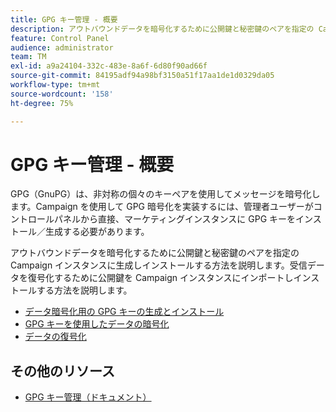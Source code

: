 ```yaml
---
title: GPG キー管理 - 概要
description: アウトバウンドデータを暗号化するために公開鍵と秘密鍵のペアを指定の Campaign インスタンスに生成しインストールする方法を説明します。受信データを復号化するために公開鍵を Campaign インスタンスにインポートしインストールする方法を説明します。
feature: Control Panel
audience: administrator
team: TM
exl-id: a9a24104-332c-483e-8a6f-6d80f90ad66f
source-git-commit: 84195adf94a98bf3150a51f17aa1de1d0329da05
workflow-type: tm+mt
source-wordcount: '158'
ht-degree: 75%

---
```


# GPG キー管理 - 概要

GPG（GnuPG）は、非対称の個々のキーペアを使用してメッセージを暗号化します。Campaign を使用して GPG 暗号化を実装するには、管理者ユーザーがコントロールパネルから直接、マーケティングインスタンスに GPG キーをインストール／生成する必要があります。

アウトバウンドデータを暗号化するために公開鍵と秘密鍵のペアを指定の Campaign インスタンスに生成しインストールする方法を説明します。受信データを復号化するために公開鍵を Campaign インスタンスにインポートしインストールする方法を説明します。

* [データ暗号化用の GPG キーの生成とインストール](./generating-and-installing-gpg-keys-for-data-encryption.md)
* [GPG キーを使用したデータの暗号化](./using-a-gpg-key-to-encrypt-data.md)
* [データの復号化](./decrypting-data.md)

## その他のリソース

* [GPG キー管理（ドキュメント）](https://experienceleague.adobe.com/docs/control-panel/using/instances-settings/gpg-keys-management.html?lang=ja)
